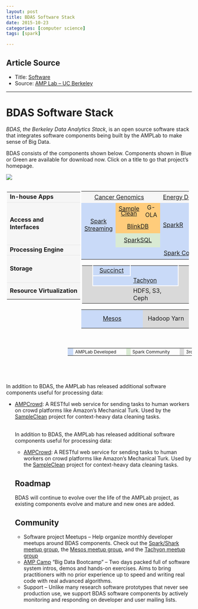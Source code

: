 ```yaml
---
layout: post
title: BDAS Software Stack
date: 2015-10-23
categories: [computer science]
tags: [spark]

---
```



## Article Source

* Title: [Software](https://amplab.cs.berkeley.edu/software/)
* Source: [AMP Lab – UC Berkeley](http://amplab.cs.berkeley.edu/ "AMP Lab – UC Berkeley") 

---

BDAS Software Stack
========

*BDAS, the Berkeley Data Analytics Stack*, is an open source software
stack that integrates software components being built by the AMPLab to
make sense of Big Data.

BDAS consists of the components shown below. Components shown in Blue or
Green are available for download now. Click on a title to go that
project’s homepage.

![](http://sungsoo.github.com/images/bdas_stack.png)

<div style="float:left;margin-right:1px;padding:2px;">
<table style="background-color:#f6f6f6; " width="161">
<tbody><tr style="border-bottom: 1px dotted #d6d6d6; ">
<td style="text-align:left !important;vertical-align:middle !important;font-weight:bold;" height="28">In-house Apps</td>
</tr>
<tr style="border-bottom: 1px dotted #d6d6d6;">
<td style="text-align:left !important;vertical-align:middle !important;font-weight:bold;" height="115">Access and<br>Interfaces</td>
</tr>
<tr style="border-bottom: 1px dotted #d6d6d6;">
<td style="text-align:left !important;vertical-align:middle !important;font-weight:bold;" height="28">Processing Engine</td>
</tr>
<tr style="border-bottom: 1px dotted #d6d6d6;">
<td style="text-align: left; vertical-align: middle !important;font-weight:bold;" height="74">Storage</td>
</tr>
<tr>
<td style="text-align: left; vertical-align: middle !important;font-weight:bold;" height="45">Resource Virtualization</td>
</tr></tbody></table>
</div>
<div id="rightcol" style="loat:left;">
<div style="overflow: auto;">
<table class="data-analytics-stack" style="width:97.4% !important;">
<tbody><tr>
<td style="background-color:#f6f6f6 !important; width:8% !important;text-align:center !important;vertical-align:middle !important;" colspan="8" height="32">
<div style="width:33%;text-align:center;float:left;"><a href="http://www.bdgenomics.org" target="_blank">Cancer Genomics</a></div>
<div style="width:33%;text-align:center;float:left;"><a href="http://carat.cs.berkeley.edu/" target="_blank">Energy Debugging</a></div>
<div style="width:33%;text-align:center;float:left;"><a href="http://sdb.cs.berkeley.edu/sdb/" target="_blank">Smart Buildings</a></div>
</td>
</tr>
<tr>
<td style="background-color:#c9daf8 !important;width:8% !important;text-align:center !important;vertical-align:middle !important;" rowspan="3" height="120">  <a href="http://spark.apache.org/streaming/" target="_blank">Spark Streaming</a><br></td>
<td style="background-color:#ffcc7b !important;width:10% !important;text-align:center !important;vertical-align:middle !important; line-height:13px;" height="36"><a href="http://sampleclean.org/" target="_blank">Sample Clean</a></td>
<td style="background-color:#ffcc7b !important;width:10% !important;text-align:center !important;vertical-align:middle !important;">G-OLA</td>
<td style="background-color:#c9daf8 !important;width:8% !important;text-align:center !important;vertical-align:middle !important;" rowspan="3">  <a href="http://amplab-extras.github.io/SparkR-pkg/" target="_blank">SparkR</a><br></td>
<td style="background-color:#c9daf8 !important;width:8% !important;text-align:center !important;vertical-align:middle !important;" rowspan="3"><a href="http://amplab.github.io/graphx/" target="_blank">GraphX</a><br></td>
<td style="background-color:#c9daf8 !important;width:8% !important;text-align:center !important;vertical-align:middle !important;" rowspan="3"><a href="http://zhangyuc.github.io/splash/" target="_blank">Splash</a><br></td>
<td style="background-color:#ffcc7b !important;width:12% !important;text-align:center !important;vertical-align:middle !important;"><a href="http://www.mlbase.org/" target="_blank">MLBase</a></td>
<td style="background-color:#ffcc7b !important;width:12% !important;text-align:center !important;vertical-align:middle !important;" rowspan="4"><a href="https://amplab.cs.berkeley.edu/projects/velox/" target="_blank">Velox</a><br></td>
</tr>
<tr>
<td style="background-color:#ffcc7b !important;width:10% !important;text-align:center !important;vertical-align:middle !important;" colspan="2" height="36"><a href="http://blinkdb.org/" target="_blank">BlinkDB</a></td>
<td style="background-color:#c9daf8 !important;width:12% !important;text-align:center !important;vertical-align:middle !important;">MLPipelines</td>
</tr>
<tr>
<td style="background-color:#d9ead3 !important;width:10% !important;text-align:center !important;vertical-align:middle !important;" colspan="2"><a href="http://shark.cs.berkeley.edu/" target="_blank">SparkSQL</a></td>
<td style="background-color:#c9daf8 !important;width:12% !important;text-align:center !important;vertical-align:middle !important;"><a href="http://spark.apache.org/" target="_blank">MLlib</a></td>
</tr>
<tr>
<td style="background-color:#c9daf8 !important;width:8% !important;text-align:center !important;vertical-align:middle !important;" colspan="7" height="32">  <a href="http://spark.apache.org/" target="_blank">Spark Core</a></td>
</tr>
</tbody></table>
<table style="width: 96.8%; border-collapse: collapse; margin-left: 2px; margin-top: 1px">
<tbody><tr>
<td style="background-color: #d9d9d9;border-right:2px solid #fff;">&nbsp;</td>
<td style="background-color: #c9daf8;text-align:center; border-right:2px solid #fff; border-bottom:2px solid #fff"><a href="http://succinct.cs.berkeley.edu/wp/wordpress/" target="_blank">Succinct</a></td>
<td style="background-color: #c9daf8;"></td>
<td style="background-color: #d9d9d9;border-left:2px solid #fff;"></td>
</tr>
<tr>
<td style="background-color: #d9d9d9;border-right:2px solid #fff;">&nbsp;</td>
<td style="background-color: #c9daf8;border-bottom:2px solid #fff;"></td>
<td style="background-color: #c9daf8;text-align:left;border-bottom:2px solid #fff"><a href="http://tachyon-project.org/" target="_blank">Tachyon</a></td>
<td style="background-color: #d9d9d9;border-left:2px solid #fff;"></td>
</tr>
<tr style="background-color: #d9d9d9">
<td style="width:10%">&nbsp;</td>
<td style="width:35%">&nbsp;</td>
<td style="text-align:left">HDFS, S3, Ceph</td>
<td style="width:10%">&nbsp;</td>
</tr>
</tbody></table>
<table id="w3t26de" class="data-analytics-stack" style="width: 97.4% !important;">
<tbody><tr>
<td style="background-color:#c9daf8 !important;width:40% !important;text-align:center !important;vertical-align:middle !important;" colspan="2" height="50">  <a href="http://mesos.apache.org/" target="_blank">Mesos</a></td>
<td style="background-color:#d9d9d9 !important;width:30% !important;text-align:center !important;vertical-align:middle !important;" colspan="2">Hadoop Yarn</td>
</tr>
</tbody></table>
</div>
</div>
<div style="overflow: auto; margin-bottom:10px;margin-top:10px;margin-left:167px;">
<style>
table#w3t124e{
	border:none !important;
	border-collapse: collapse !important;white-space: pre;}
table#w3t124e td {
	border:none !important;
}
</style>
<table id="w3t124e" style="font-size:12px;">
<tbody><tr>
<td style="background-color:#c9daf8 !important;width:20px !important;"> </td>
<td style="text-align:left !important;vertical-align:middle !important;padding:0 15px 0 5px;">AMPLab Developed</td>
<td></td>
<td style="background-color:#d9ead3 !important;width:20px !important;"></td>
<td style="text-align:left !important;vertical-align:middle !important;padding:0 15px 0 5px;">Spark Community</td>
<td></td>
<td style="background-color:#d9d9d9 !important;width:20px !important;"></td>
<td style="text-align:left !important;vertical-align:middle !important;padding:0 15px 0 5px;">3rd Party</td>
<td></td>
<td style="background-color:#ffcc7b !important;width:20px !important;"></td>
<td style="text-align:left !important;vertical-align:middle !important;padding:0 15px 0 5px;">In Development</td>
</tr>
</tbody></table>
</div>
<p>&nbsp;<br>
&nbsp;</p>
<p>In addition to BDAS, the AMPLab has released additional software components useful for processing data:</p>
<ul>
<li><a href="http://amplab.github.io/ampcrowd" target="_blank">AMPCrowd</a>: A RESTful web service for sending tasks to human workers on crowd platforms like Amazon’s Mechanical Turk. Used by the <a href="http://sampleclean.org" target="_blank">SampleClean</a> project for context-heavy data cleaning tasks.</li>  



In addition to BDAS, the AMPLab has released additional software
components useful for processing data:

-   [AMPCrowd](http://amplab.github.io/ampcrowd): A RESTful web service
    for sending tasks to human workers on crowd platforms like Amazon’s
    Mechanical Turk. Used by the [SampleClean](http://sampleclean.org)
    project for context-heavy data cleaning tasks.


Roadmap
-------

BDAS will continue to evolve over the life of the AMPLab project, as
existing components evolve and mature and new ones are added.

Community
---------

-   Software project Meetups – Help organize monthly developer meetups
    around BDAS components. Check out the [Spark/Shark meetup
    group](http://www.meetup.com/spark-users/), the [Mesos meetup
    group](http://www.meetup.com/Distributed-data-processing-with-Mesos/),
    and the [Tachyon meetup group](http://www.meetup.com/Tachyon/)
-   [AMP Camp](http://ampcamp.berkeley.edu) “Big Data Bootcamp” – Two
    days packed full of software system intros, demos and
    hands-on exercises. Aims to bring practitioners with no prior
    experience up to speed and writing real code with real
    advanced algorithms.
-   Support – Unlike many research software prototypes that never see
    production use, we support BDAS software components by actively
    monitoring and responding on developer and user mailing lists.

